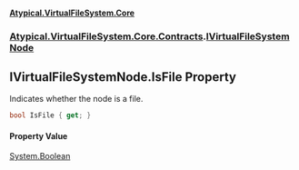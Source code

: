 #### [Atypical.VirtualFileSystem.Core](VirtualFileSystem.md 'VirtualFileSystem')
### [Atypical.VirtualFileSystem.Core.Contracts](VirtualFileSystem.md#Atypical.VirtualFileSystem.Core.Contracts 'Atypical.VirtualFileSystem.Core.Contracts').[IVirtualFileSystemNode](IVirtualFileSystemNode.md 'Atypical.VirtualFileSystem.Core.Contracts.IVirtualFileSystemNode')

## IVirtualFileSystemNode.IsFile Property

Indicates whether the node is a file.

```csharp
bool IsFile { get; }
```

#### Property Value
[System.Boolean](https://docs.microsoft.com/en-us/dotnet/api/System.Boolean 'System.Boolean')